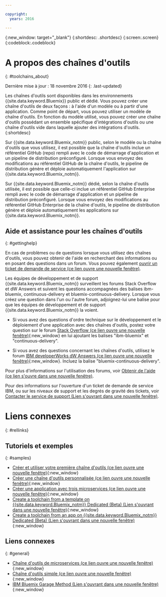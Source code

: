 ```yaml
---

copyright:
  years: 2016

---
```


{:new_window: target="_blank"}
{:shortdesc: .shortdesc}
{:screen:.screen}
{:codeblock:.codeblock}


# A propos des chaînes d'outils    
{: #toolchains_about}  

Dernière mise à jour : 18 novembre 2016
{: .last-updated}

Les chaînes d'outils sont disponibles dans les environnements {{site.data.keyword.Bluemix}} public et dédié. Vous pouvez créer une chaîne d'outils de deux façons : à l'aide d'un modèle ou à partir d'une application. Comme point de départ, vous pouvez utiliser un modèle de chaîne d'outils. En fonction du modèle utilisé, vous pouvez créer une chaîne d'outils possédant un ensemble spécifique d'intégrations d'outils ou une chaîne d'outils vide dans laquelle ajouter des intégrations d'outils.    
{:shortdesc}

Sur {{site.data.keyword.Bluemix_notm}} public, selon le modèle ou la chaîne d'outils que vous utilisez, il est possible que la chaîne d'outils inclue un référentiel GitHub (repo) rempli avec le code de démarrage d'application et un pipeline de distribution préconfiguré. Lorsque vous envoyez des modifications au référentiel GitHub de la chaîne d'outils, le pipeline de distribution génère et déploie automatiquement l'application sur {{site.data.keyword.Bluemix_notm}}. 

Sur {{site.data.keyword.Bluemix_notm}} dédié, selon la chaîne d'outils utilisée, il est possible que celle-ci inclue un référentiel GitHub Enterprise rempli avec le code de démarrage d'application et un pipeline de distribution préconfiguré. Lorsque vous envoyez des modifications au référentiel GitHub Enterprise de la chaîne d'outils, le pipeline de distribution génère et déploie automatiquement les applications sur {{site.data.keyword.Bluemix_notm}}.

## Aide et assistance pour les chaînes d'outils 
{: #gettinghelp}

En cas de problèmes ou de questions lorsque vous utilisez des chaînes d'outils, vous pouvez obtenir de l'aide en recherchant des informations ou en posant des questions dans un forum. Vous pouvez également [ouvrir un ticket de demande de service (ce lien ouvre une nouvelle
fenêtre)](https://www.{DomainName}/docs/support/index.html#open-ticket). 

Les équipes de développement et de support {{site.data.keyword.Bluemix_notm}} surveillent les forums Stack Overflow et dW Answers et suivent les questions accompagnées des balises ibm-bluemix, continuous-delivery et bluemix-continuous-delivery. Lorsque vous créez une question dans l'un ou l'autre forum, adjoignez-lui une balise pour que les équipes de développement et de support {{site.data.keyword.Bluemix_notm}} la voient.

* Si vous avez des questions d'ordre technique sur le développement et le déploiement d'une application avec des chaînes d'outils, postez votre question sur le forum [Stack Overflow (ce lien ouvre une nouvelle fenêtre)](http://stackoverflow.com/search?q=ibm-bluemix+continuous-delivery){:new_window} en lui ajoutant les balises "ibm-bluemix" et "continuous-delivery".

* Si vous avez des questions concernant les chaînes d'outils, utilisez le forum [IBM developerWorks dW Answers (ce lien ouvre une nouvelle fenêtre)](https://developer.ibm.com/answers/topics/bluemix-continuous-delivery/?smartspace=bluemix){:new_window}. Incluez la balise "bluemix-continuous-delivery".

Pour plus d'informations sur l'utilisation des forums, voir [Obtenir de l'aide (ce lien s'ouvre dans une nouvelle fenêtre)](https://www.{DomainName}/docs/support/index.html#getting-help).

Pour des informations sur l'ouverture d'un ticket de demande de service IBM, ou sur les niveaux de support et les degrés de gravité des tickets, voir [Contacter le service de support (Lien s'ouvrant dans une nouvelle fenêtre)](https://www.{DomainName}/docs/support/index.html#contacting-support).


# Liens connexes
{: #rellinks}

## Tutoriels et exemples
{: #samples}

* [Créer et utiliser votre première chaîne d'outils (ce lien ouvre une
nouvelle fenêtre)](https://www.ibm.com/devops/method/tutorials/tutorial_toolchain_flow){:new_window}
* [Créer une chaîne d'outils personnalisée (ce lien ouvre une nouvelle
fenêtre)](https://www.ibm.com/devops/method/tutorials/tutorial_toolchain_custom){:new_window}
* [Créer une application avec trois microservices (ce lien ouvre une
nouvelle fenêtre)](https://www.ibm.com/devops/method/tutorials/tutorial_toolchain_microservices){:new_window}
* [Create a toolchain from a template on {{site.data.keyword.Bluemix_notm}} Dedicated (Beta) (Lien s'ouvrant dans une nouvelle fenêtre)](https://www.ibm.com/devops/method/tutorials/tutorial_dedicated_toolchain_template_flow){:new_window}
* [Create a toolchain from an app on {{site.data.keyword.Bluemix_notm}} Dedicated (Beta) (Lien s'ouvrant dans une nouvelle fenêtre)](https://www.ibm.com/devops/method/tutorials/tutorial_dedicated_toolchain_app_flow){:new_window}

## Liens connexes
{: #general}

* [Chaîne d'outils de microservices (ce lien ouvre une nouvelle
fenêtre)](https://www.ibm.com/devops/method/toolchains/microservices_toolchain){:new_window}
* [Chaîne d'outils simple (ce lien ouvre une nouvelle
fenêtre)](https://www.ibm.com/devops/method/toolchains/simple_toolchain){:new_window}
* [IBM Bluemix Garage Method (Lien s'ouvrant dans une nouvelle fenêtre)](https://www.ibm.com/devops/method){:new_window}

